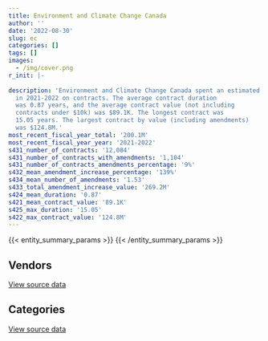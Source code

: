 ```yaml
---
title: Environment and Climate Change Canada
author: ''
date: '2022-08-30'
slug: ec
categories: []
tags: []
images:
  - /img/cover.png
r_init: |-
  
description: 'Environment and Climate Change Canada spent an estimated $200.1M
  in 2021-2022 on contracts. The average contract duration
  was 0.87 years, and the average contract value (not including
  contracts under $10k) was $89.1K. The longest contract was
  15.05 years. The largest contract by value (including amendments)
  was $124.8M.'
most_recent_fiscal_year_total: '200.1M'
most_recent_fiscal_year_year: '2021-2022'
s431_number_of_contracts: '12,084'
s431_number_of_contracts_with_amendments: '1,104'
s431_number_of_contracts_amendments_percentage: '9%'
s432_mean_amendment_increase_percentage: '139%'
s434_mean_number_of_amendments: '1.53'
s433_total_amendment_increase_value: '269.2M'
s424_mean_duration: '0.87'
s421_mean_contract_value: '89.1K'
s425_max_duration: '15.05'
s422_max_contract_value: '124.8M'
---
```


<script src="/rmarkdown-libs/htmlwidgets/htmlwidgets.js"></script>
<link href="/rmarkdown-libs/datatables-css/datatables-crosstalk.css" rel="stylesheet" />
<script src="/rmarkdown-libs/datatables-binding/datatables.js"></script>
<script src="/rmarkdown-libs/jquery/jquery-3.6.0.min.js"></script>
<link href="/rmarkdown-libs/dt-core-bootstrap/css/dataTables.bootstrap.min.css" rel="stylesheet" />
<link href="/rmarkdown-libs/dt-core-bootstrap/css/dataTables.bootstrap.extra.css" rel="stylesheet" />
<script src="/rmarkdown-libs/dt-core-bootstrap/js/jquery.dataTables.min.js"></script>
<script src="/rmarkdown-libs/dt-core-bootstrap/js/dataTables.bootstrap.min.js"></script>
<link href="/rmarkdown-libs/crosstalk/css/crosstalk.min.css" rel="stylesheet" />
<script src="/rmarkdown-libs/crosstalk/js/crosstalk.min.js"></script>
<script src="/rmarkdown-libs/htmlwidgets/htmlwidgets.js"></script>
<link href="/rmarkdown-libs/datatables-css/datatables-crosstalk.css" rel="stylesheet" />
<script src="/rmarkdown-libs/datatables-binding/datatables.js"></script>
<script src="/rmarkdown-libs/jquery/jquery-3.6.0.min.js"></script>
<link href="/rmarkdown-libs/dt-core-bootstrap/css/dataTables.bootstrap.min.css" rel="stylesheet" />
<link href="/rmarkdown-libs/dt-core-bootstrap/css/dataTables.bootstrap.extra.css" rel="stylesheet" />
<script src="/rmarkdown-libs/dt-core-bootstrap/js/jquery.dataTables.min.js"></script>
<script src="/rmarkdown-libs/dt-core-bootstrap/js/dataTables.bootstrap.min.js"></script>
<link href="/rmarkdown-libs/crosstalk/css/crosstalk.min.css" rel="stylesheet" />
<script src="/rmarkdown-libs/crosstalk/js/crosstalk.min.js"></script>

{{< entity_summary_params >}}
{{< /entity_summary_params >}}

## Vendors

<div id="htmlwidget-1" style="width:100%;height:auto;" class="datatables html-widget"></div>
<script type="application/json" data-for="htmlwidget-1">{"x":{"style":"bootstrap","filter":"none","vertical":false,"data":[["<a href=\"/vendors/1320376_ontario/\">1320376 ONTARIO<\/a>","<a href=\"/vendors/ab_sciex/\">AB SCIEX<\/a>","<a href=\"/vendors/acart_communications/\">ACART COMMUNICATIONS<\/a>","<a href=\"/vendors/acklands_grainger/\">ACKLANDS GRAINGER<\/a>","<a href=\"/vendors/adapt_pharma_canada/\">ADAPT PHARMA CANADA<\/a>","<a href=\"/vendors/adga_group/\">ADGA GROUP<\/a>","<a href=\"/vendors/advanced_business_interiors/\">ADVANCED BUSINESS INTERIORS<\/a>","<a href=\"/vendors/advanced_chippewa_technologies/\">ADVANCED CHIPPEWA TECHNOLOGIES<\/a>","<a href=\"/vendors/aecom/\">AECOM<\/a>","<a href=\"/vendors/aeropro/\">AEROPRO<\/a>","<a href=\"/vendors/agilent/\">AGILENT<\/a>","<a href=\"/vendors/ainsworth/\">AINSWORTH<\/a>","<a href=\"/vendors/air_liquide_canada/\">AIR LIQUIDE CANADA<\/a>","<a href=\"/vendors/air_tindi/\">AIR TINDI<\/a>","<a href=\"/vendors/alliance_engineering_construction/\">ALLIANCE ENGINEERING CONSTRUCTION<\/a>","<a href=\"/vendors/alpine_helicopters/\">ALPINE HELICOPTERS<\/a>","<a href=\"/vendors/als_canada/\">ALS CANADA<\/a>","<a href=\"/vendors/altis_human_resources/\">ALTIS HUMAN RESOURCES<\/a>","<a href=\"/vendors/ameresco_canada/\">AMERESCO CANADA<\/a>","<a href=\"/vendors/anchor_qea/\">ANCHOR QEA<\/a>","<a href=\"/vendors/aon_reed_stenhouse/\">AON REED STENHOUSE<\/a>","<a href=\"/vendors/arcadis_canada/\">ARCADIS CANADA<\/a>","<a href=\"/vendors/artemp_personnel_services/\">ARTEMP PERSONNEL SERVICES<\/a>","<a href=\"/vendors/associated_engineering/\">ASSOCIATED ENGINEERING<\/a>","<a href=\"/vendors/atco/\">ATCO<\/a>","<a href=\"/vendors/atlantic_business_interiors/\">ATLANTIC BUSINESS INTERIORS<\/a>","<a href=\"/vendors/ats_services/\">ATS SERVICES<\/a>","<a href=\"/vendors/avi_spl_canada/\">AVI SPL CANADA<\/a>","<a href=\"/vendors/avjet_holding/\">AVJET HOLDING<\/a>","<a href=\"/vendors/axys_technologies/\">AXYS TECHNOLOGIES<\/a>","<a href=\"/vendors/bdo_canada/\">BDO CANADA<\/a>","<a href=\"/vendors/beckman_coulter_canada/\">BECKMAN COULTER CANADA<\/a>","<a href=\"/vendors/bell_canada/\">BELL CANADA<\/a>","<a href=\"/vendors/black_mcdonald/\">BLACK MCDONALD<\/a>","<a href=\"/vendors/bombardier/\">BOMBARDIER<\/a>","<a href=\"/vendors/bouthillette_parizeau/\">BOUTHILLETTE PARIZEAU<\/a>","<a href=\"/vendors/brandt_tractor/\">BRANDT TRACTOR<\/a>","<a href=\"/vendors/bruker/\">BRUKER<\/a>","<a href=\"/vendors/bureau_veritas/\">BUREAU VERITAS<\/a>","<a href=\"/vendors/c_core/\">C CORE<\/a>","<a href=\"/vendors/cache_computer_consulting/\">CACHE COMPUTER CONSULTING<\/a>","<a href=\"/vendors/calian/\">CALIAN<\/a>","<a href=\"/vendors/campbell_scientific_canada/\">CAMPBELL SCIENTIFIC CANADA<\/a>","<a href=\"/vendors/canada_post/\">CANADA POST<\/a>","<a href=\"/vendors/canadian_corps_of_commissionaires/\">CANADIAN CORPS OF COMMISSIONAIRES<\/a>","<a href=\"/vendors/canadian_helicopters/\">CANADIAN HELICOPTERS<\/a>","<a href=\"/vendors/canadian_north/\">CANADIAN NORTH<\/a>","<a href=\"/vendors/canadian_standards_association/\">CANADIAN STANDARDS ASSOCIATION<\/a>","<a href=\"/vendors/canon/\">CANON<\/a>","<a href=\"/vendors/cansel_survey_equipment/\">CANSEL SURVEY EQUIPMENT<\/a>","<a href=\"/vendors/carleton_university/\">CARLETON UNIVERSITY<\/a>","<a href=\"/vendors/carmichael_engineering/\">CARMICHAEL ENGINEERING<\/a>","<a href=\"/vendors/cbci_telecom/\">CBCI TELECOM<\/a>","<a href=\"/vendors/cbcl/\">CBCL<\/a>","<a href=\"/vendors/cdw_canada/\">CDW CANADA<\/a>","<a href=\"/vendors/ch2m_hill_canada/\">CH2M HILL CANADA<\/a>","<a href=\"/vendors/charron_human_resources/\">CHARRON HUMAN RESOURCES<\/a>","<a href=\"/vendors/chubb_edwards/\">CHUBB EDWARDS<\/a>","<a href=\"/vendors/cima/\">CIMA<\/a>","<a href=\"/vendors/cision_canada/\">CISION CANADA<\/a>","<a href=\"/vendors/cistel_technology/\">CISTEL TECHNOLOGY<\/a>","<a href=\"/vendors/coco_paving/\">COCO PAVING<\/a>","<a href=\"/vendors/commpower/\">COMMPOWER<\/a>","<a href=\"/vendors/compagnie_amplexor_canada/\">COMPAGNIE AMPLEXOR CANADA<\/a>","<a href=\"/vendors/compucom_canada/\">COMPUCOM CANADA<\/a>","<a href=\"/vendors/compugen/\">COMPUGEN<\/a>","<a href=\"/vendors/concept_controls/\">CONCEPT CONTROLS<\/a>","<a href=\"/vendors/contract_community/\">CONTRACT COMMUNITY<\/a>","<a href=\"/vendors/convergint_technologies/\">CONVERGINT TECHNOLOGIES<\/a>","<a href=\"/vendors/coradix_technology_consulting/\">CORADIX TECHNOLOGY CONSULTING<\/a>","<a href=\"/vendors/cossette_communications/\">COSSETTE COMMUNICATIONS<\/a>","<a href=\"/vendors/cpcs_transcom/\">CPCS TRANSCOM<\/a>","<a href=\"/vendors/csdc_systems/\">CSDC SYSTEMS<\/a>","<a href=\"/vendors/cummins_canada/\">CUMMINS CANADA<\/a>","<a href=\"/vendors/d_doyle_installations/\">D DOYLE INSTALLATIONS<\/a>","<a href=\"/vendors/dalhousie_university/\">DALHOUSIE UNIVERSITY<\/a>","<a href=\"/vendors/dasco_equipment/\">DASCO EQUIPMENT<\/a>","<a href=\"/vendors/data_communications_management/\">DATA COMMUNICATIONS MANAGEMENT<\/a>","<a href=\"/vendors/dbc_marine_safety_systems/\">DBC MARINE SAFETY SYSTEMS<\/a>","<a href=\"/vendors/decisive_group/\">DECISIVE GROUP<\/a>","<a href=\"/vendors/dell_computer/\">DELL COMPUTER<\/a>","<a href=\"/vendors/deloitte_and_touche/\">DELOITTE AND TOUCHE<\/a>","<a href=\"/vendors/dillon_consulting/\">DILLON CONSULTING<\/a>","<a href=\"/vendors/donna_cona/\">DONNA CONA<\/a>","<a href=\"/vendors/dynabook_canada/\">DYNABOOK CANADA<\/a>","<a href=\"/vendors/dynamic_personnel_consultants/\">DYNAMIC PERSONNEL CONSULTANTS<\/a>","<a href=\"/vendors/ebsco_canada/\">EBSCO CANADA<\/a>","<a href=\"/vendors/ecole_de_langues_abce/\">ECOLE DE LANGUES ABCE<\/a>","<a href=\"/vendors/ecole_de_langues_la_cite/\">ECOLE DE LANGUES LA CITE<\/a>","<a href=\"/vendors/ekos_research_associates/\">EKOS RESEARCH ASSOCIATES<\/a>","<a href=\"/vendors/elsevier/\">ELSEVIER<\/a>","<a href=\"/vendors/emergent_biosolutions/\">EMERGENT BIOSOLUTIONS<\/a>","<a href=\"/vendors/englobe/\">ENGLOBE<\/a>","<a href=\"/vendors/environics_research_group/\">ENVIRONICS RESEARCH GROUP<\/a>","<a href=\"/vendors/ernst_young/\">ERNST YOUNG<\/a>","<a href=\"/vendors/esri/\">ESRI<\/a>","<a href=\"/vendors/excel_human_resources/\">EXCEL HUMAN RESOURCES<\/a>","<a href=\"/vendors/exp_services/\">EXP SERVICES<\/a>","<a href=\"/vendors/facca/\">FACCA<\/a>","<a href=\"/vendors/factiva/\">FACTIVA<\/a>","<a href=\"/vendors/fast_forward_french/\">FAST FORWARD FRENCH<\/a>","<a href=\"/vendors/fast_track_staffing/\">FAST TRACK STAFFING<\/a>","<a href=\"/vendors/fca_canada/\">FCA CANADA<\/a>","<a href=\"/vendors/federal_express_canada/\">FEDERAL EXPRESS CANADA<\/a>","<a href=\"/vendors/felix_technology/\">FELIX TECHNOLOGY<\/a>","<a href=\"/vendors/fia_group/\">FIA GROUP<\/a>","<a href=\"/vendors/flight_fuels/\">FLIGHT FUELS<\/a>","<a href=\"/vendors/flynn_canada/\">FLYNN CANADA<\/a>","<a href=\"/vendors/fmc_professionals/\">FMC PROFESSIONALS<\/a>","<a href=\"/vendors/ford_motor_company/\">FORD MOTOR COMPANY<\/a>","<a href=\"/vendors/francis_canada_truck_centre/\">FRANCIS CANADA TRUCK CENTRE<\/a>","<a href=\"/vendors/gartner/\">GARTNER<\/a>","<a href=\"/vendors/gateway_mechanical_services/\">GATEWAY MECHANICAL SERVICES<\/a>","<a href=\"/vendors/gc_strategies/\">GC STRATEGIES<\/a>","<a href=\"/vendors/general_dynamics/\">GENERAL DYNAMICS<\/a>","<a href=\"/vendors/general_motors/\">GENERAL MOTORS<\/a>","<a href=\"/vendors/genome_quebec/\">GENOME QUEBEC<\/a>","<a href=\"/vendors/getinge_canada/\">GETINGE CANADA<\/a>","<a href=\"/vendors/gfl_environmental/\">GFL ENVIRONMENTAL<\/a>","<a href=\"/vendors/ghd/\">GHD<\/a>","<a href=\"/vendors/gilmore_reproductions/\">GILMORE REPRODUCTIONS<\/a>","<a href=\"/vendors/global_knowledge/\">GLOBAL KNOWLEDGE<\/a>","<a href=\"/vendors/global_total_office/\">GLOBAL TOTAL OFFICE<\/a>","<a href=\"/vendors/global_upholstery/\">GLOBAL UPHOLSTERY<\/a>","<a href=\"/vendors/golder_associates/\">GOLDER ASSOCIATES<\/a>","<a href=\"/vendors/goss_gilroy/\">GOSS GILROY<\/a>","<a href=\"/vendors/graw_radiosondes/\">GRAW RADIOSONDES<\/a>","<a href=\"/vendors/graybridge_international_consulting/\">GRAYBRIDGE INTERNATIONAL CONSULTING<\/a>","<a href=\"/vendors/great_slave_helicopters/\">GREAT SLAVE HELICOPTERS<\/a>","<a href=\"/vendors/harnois_energies/\">HARNOIS ENERGIES<\/a>","<a href=\"/vendors/hatch/\">HATCH<\/a>","<a href=\"/vendors/hemmera_envirochem/\">HEMMERA ENVIROCHEM<\/a>","<a href=\"/vendors/hercules_slr/\">HERCULES SLR<\/a>","<a href=\"/vendors/holland_college/\">HOLLAND COLLEGE<\/a>","<a href=\"/vendors/honeywell/\">HONEYWELL<\/a>","<a href=\"/vendors/hoskin_scientific/\">HOSKIN SCIENTIFIC<\/a>","<a href=\"/vendors/houle_electric/\">HOULE ELECTRIC<\/a>","<a href=\"/vendors/hypertec/\">HYPERTEC<\/a>","<a href=\"/vendors/i4c_information_technology/\">I4C INFORMATION TECHNOLOGY<\/a>","<a href=\"/vendors/ibiska_telecom/\">IBISKA TELECOM<\/a>","<a href=\"/vendors/iceberg_networks/\">ICEBERG NETWORKS<\/a>","<a href=\"/vendors/ihs_global/\">IHS GLOBAL<\/a>","<a href=\"/vendors/illumina_canada/\">ILLUMINA CANADA<\/a>","<a href=\"/vendors/info_tech_research_group/\">INFO TECH RESEARCH GROUP<\/a>","<a href=\"/vendors/integra_networks/\">INTEGRA NETWORKS<\/a>","<a href=\"/vendors/intergraph_canada/\">INTERGRAPH CANADA<\/a>","<a href=\"/vendors/iron_mountain/\">IRON MOUNTAIN<\/a>","<a href=\"/vendors/it_net_consultants/\">IT NET CONSULTANTS<\/a>","<a href=\"/vendors/itex/\">ITEX<\/a>","<a href=\"/vendors/j_l_richards_associates/\">J L RICHARDS ASSOCIATES<\/a>","<a href=\"/vendors/john_wiley_sons/\">JOHN WILEY SONS<\/a>","<a href=\"/vendors/joseph_elie/\">JOSEPH ELIE<\/a>","<a href=\"/vendors/kenn_borek_air/\">KENN BOREK AIR<\/a>","<a href=\"/vendors/keystone_environmental/\">KEYSTONE ENVIRONMENTAL<\/a>","<a href=\"/vendors/keystone_supplies_international/\">KEYSTONE SUPPLIES INTERNATIONAL<\/a>","<a href=\"/vendors/konica_minolta_business_solutions/\">KONICA MINOLTA BUSINESS SOLUTIONS<\/a>","<a href=\"/vendors/kontzamanis_graumann_smith/\">KONTZAMANIS GRAUMANN SMITH<\/a>","<a href=\"/vendors/kubota_canada/\">KUBOTA CANADA<\/a>","<a href=\"/vendors/kwc_architects/\">KWC ARCHITECTS<\/a>","<a href=\"/vendors/kyndryl_canada/\">KYNDRYL CANADA<\/a>","<a href=\"/vendors/l3harris/\">L3HARRIS<\/a>","<a href=\"/vendors/language_research_development_group/\">LANGUAGE RESEARCH DEVELOPMENT GROUP<\/a>","<a href=\"/vendors/lansdowne_technologies/\">LANSDOWNE TECHNOLOGIES<\/a>","<a href=\"/vendors/laurentian_technologies/\">LAURENTIAN TECHNOLOGIES<\/a>","<a href=\"/vendors/leonardo/\">LEONARDO<\/a>","<a href=\"/vendors/les_entreprises_p_e_c/\">LES ENTREPRISES P E C<\/a>","<a href=\"/vendors/levitt_safety/\">LEVITT SAFETY<\/a>","<a href=\"/vendors/lexisnexis_canada/\">LEXISNEXIS CANADA<\/a>","<a href=\"/vendors/liebherr_canada/\">LIEBHERR CANADA<\/a>","<a href=\"/vendors/life_technologies/\">LIFE TECHNOLOGIES<\/a>","<a href=\"/vendors/like_10/\">LIKE 10<\/a>","<a href=\"/vendors/lionbridge/\">LIONBRIDGE<\/a>","<a href=\"/vendors/lloyd_libke_law_enforcement_sales/\">LLOYD LIBKE LAW ENFORCEMENT SALES<\/a>","<a href=\"/vendors/logistik_unicorp/\">LOGISTIK UNICORP<\/a>","<a href=\"/vendors/lowe_martin_company/\">LOWE MARTIN COMPANY<\/a>","<a href=\"/vendors/lumina_it/\">LUMINA IT<\/a>","<a href=\"/vendors/luxton_construction/\">LUXTON CONSTRUCTION<\/a>","<a href=\"/vendors/m_d_charlton/\">M D CHARLTON<\/a>","<a href=\"/vendors/macdonald_dettwiler_and_associates/\">MACDONALD DETTWILER AND ASSOCIATES<\/a>","<a href=\"/vendors/manitoba_hydro/\">MANITOBA HYDRO<\/a>","<a href=\"/vendors/maplesoft_consulting/\">MAPLESOFT CONSULTING<\/a>","<a href=\"/vendors/maritime_fence/\">MARITIME FENCE<\/a>","<a href=\"/vendors/maxsys_staffing_and_consulting/\">MAXSYS STAFFING AND CONSULTING<\/a>","<a href=\"/vendors/mccolman_sons_demolition/\">MCCOLMAN SONS DEMOLITION<\/a>","<a href=\"/vendors/mcelhanney_associates/\">MCELHANNEY ASSOCIATES<\/a>","<a href=\"/vendors/mdos_consulting/\">MDOS CONSULTING<\/a>","<a href=\"/vendors/media_q/\">MEDIA Q<\/a>","<a href=\"/vendors/mercury_marine/\">MERCURY MARINE<\/a>","<a href=\"/vendors/messa_computing/\">MESSA COMPUTING<\/a>","<a href=\"/vendors/metocean_telematics/\">METOCEAN TELEMATICS<\/a>","<a href=\"/vendors/mgis/\">MGIS<\/a>","<a href=\"/vendors/michael_wager_consulting/\">MICHAEL WAGER CONSULTING<\/a>","<a href=\"/vendors/microsoft_canada/\">MICROSOFT CANADA<\/a>","<a href=\"/vendors/mid_canada_mod_center/\">MID CANADA MOD CENTER<\/a>","<a href=\"/vendors/millbrook_tactical/\">MILLBROOK TACTICAL<\/a>","<a href=\"/vendors/mindwire_systems/\">MINDWIRE SYSTEMS<\/a>","<a href=\"/vendors/mishkumi_technologies/\">MISHKUMI TECHNOLOGIES<\/a>","<a href=\"/vendors/mitsubishi_motor_sales/\">MITSUBISHI MOTOR SALES<\/a>","<a href=\"/vendors/mnp/\">MNP<\/a>","<a href=\"/vendors/mobile_resource_group/\">MOBILE RESOURCE GROUP<\/a>","<a href=\"/vendors/moerae_solutions/\">MOERAE SOLUTIONS<\/a>","<a href=\"/vendors/morrison_hershfield/\">MORRISON HERSHFIELD<\/a>","<a href=\"/vendors/motorola_solutions_canada/\">MOTOROLA SOLUTIONS CANADA<\/a>","<a href=\"/vendors/mustang_helicopters/\">MUSTANG HELICOPTERS<\/a>","<a href=\"/vendors/nadine_international/\">NADINE INTERNATIONAL<\/a>","<a href=\"/vendors/nations_translation_group/\">NATIONS TRANSLATION GROUP<\/a>","<a href=\"/vendors/nav_canada/\">NAV CANADA<\/a>","<a href=\"/vendors/nimble_information_strategies/\">NIMBLE INFORMATION STRATEGIES<\/a>","<a href=\"/vendors/nisha_techonologies/\">NISHA TECHONOLOGIES<\/a>","<a href=\"/vendors/northern_micro/\">NORTHERN MICRO<\/a>","<a href=\"/vendors/nova_networks/\">NOVA NETWORKS<\/a>","<a href=\"/vendors/nua_office/\">NUA OFFICE<\/a>","<a href=\"/vendors/ogilvy_montreal/\">OGILVY MONTREAL<\/a>","<a href=\"/vendors/onx_enterprise_solutions/\">ONX ENTERPRISE SOLUTIONS<\/a>","<a href=\"/vendors/oproma/\">OPROMA<\/a>","<a href=\"/vendors/oracle_canada/\">ORACLE CANADA<\/a>","<a href=\"/vendors/orangutech/\">ORANGUTECH<\/a>","<a href=\"/vendors/oxford_economics_usa/\">OXFORD ECONOMICS USA<\/a>","<a href=\"/vendors/pacwill_environmental/\">PACWILL ENVIRONMENTAL<\/a>","<a href=\"/vendors/paladin_group/\">PALADIN GROUP<\/a>","<a href=\"/vendors/parsons_canada/\">PARSONS CANADA<\/a>","<a href=\"/vendors/pepco/\">PEPCO<\/a>","<a href=\"/vendors/phaselock_systems_international/\">PHASELOCK SYSTEMS INTERNATIONAL<\/a>","<a href=\"/vendors/pitney_bowes/\">PITNEY BOWES<\/a>","<a href=\"/vendors/pleiad_canada/\">PLEIAD CANADA<\/a>","<a href=\"/vendors/polaris_industries/\">POLARIS INDUSTRIES<\/a>","<a href=\"/vendors/port_of_spain_holdings/\">PORT OF SPAIN HOLDINGS<\/a>","<a href=\"/vendors/portage_personnel/\">PORTAGE PERSONNEL<\/a>","<a href=\"/vendors/pra/\">PRA<\/a>","<a href=\"/vendors/pricewaterhouse_coopers/\">PRICEWATERHOUSE COOPERS<\/a>","<a href=\"/vendors/printers_plus/\">PRINTERS PLUS<\/a>","<a href=\"/vendors/procom_consultants/\">PROCOM CONSULTANTS<\/a>","<a href=\"/vendors/prologic_systems/\">PROLOGIC SYSTEMS<\/a>","<a href=\"/vendors/proquest/\">PROQUEST<\/a>","<a href=\"/vendors/prosci_canada/\">PROSCI CANADA<\/a>","<a href=\"/vendors/protak_consulting_group/\">PROTAK CONSULTING GROUP<\/a>","<a href=\"/vendors/purespirit_solutions/\">PURESPIRIT SOLUTIONS<\/a>","<a href=\"/vendors/qiagen/\">QIAGEN<\/a>","<a href=\"/vendors/qmr/\">QMR<\/a>","<a href=\"/vendors/quantum_management_services/\">QUANTUM MANAGEMENT SERVICES<\/a>","<a href=\"/vendors/queen_s_university/\">QUEEN S UNIVERSITY<\/a>","<a href=\"/vendors/quinan_construction/\">QUINAN CONSTRUCTION<\/a>","<a href=\"/vendors/quintet_consulting/\">QUINTET CONSULTING<\/a>","<a href=\"/vendors/r_r_international_translation/\">R R INTERNATIONAL TRANSLATION<\/a>","<a href=\"/vendors/r2i/\">R2I<\/a>","<a href=\"/vendors/rampart_international/\">RAMPART INTERNATIONAL<\/a>","<a href=\"/vendors/randstad/\">RANDSTAD<\/a>","<a href=\"/vendors/raymond_chabot_grant_thornton/\">RAYMOND CHABOT GRANT THORNTON<\/a>","<a href=\"/vendors/raytheon/\">RAYTHEON<\/a>","<a href=\"/vendors/republic_architecture/\">REPUBLIC ARCHITECTURE<\/a>","<a href=\"/vendors/rhea/\">RHEA<\/a>","<a href=\"/vendors/ricoh/\">RICOH<\/a>","<a href=\"/vendors/riggs_engineering/\">RIGGS ENGINEERING<\/a>","<a href=\"/vendors/risk_sciences_international/\">RISK SCIENCES INTERNATIONAL<\/a>","<a href=\"/vendors/rohde_schwarz_canada/\">ROHDE SCHWARZ CANADA<\/a>","<a href=\"/vendors/rondar/\">RONDAR<\/a>","<a href=\"/vendors/samson_associes/\">SAMSON ASSOCIES<\/a>","<a href=\"/vendors/sas_institute/\">SAS INSTITUTE<\/a>","<a href=\"/vendors/scalar_decisions/\">SCALAR DECISIONS<\/a>","<a href=\"/vendors/selex/\">SELEX<\/a>","<a href=\"/vendors/sgs_axys_analytical_services/\">SGS AXYS ANALYTICAL SERVICES<\/a>","<a href=\"/vendors/sharp_electronics/\">SHARP ELECTRONICS<\/a>","<a href=\"/vendors/shi_canada/\">SHI CANADA<\/a>","<a href=\"/vendors/si_systems/\">SI SYSTEMS<\/a>","<a href=\"/vendors/sierra_systems_group/\">SIERRA SYSTEMS GROUP<\/a>","<a href=\"/vendors/simex_defence/\">SIMEX DEFENCE<\/a>","<a href=\"/vendors/skillsoft_canada/\">SKILLSOFT CANADA<\/a>","<a href=\"/vendors/slr_consulting_canada/\">SLR CONSULTING CANADA<\/a>","<a href=\"/vendors/snc_lavalin/\">SNC LAVALIN<\/a>","<a href=\"/vendors/softchoice/\">SOFTCHOICE<\/a>","<a href=\"/vendors/softsim_technologies/\">SOFTSIM TECHNOLOGIES<\/a>","<a href=\"/vendors/solotech/\">SOLOTECH<\/a>","<a href=\"/vendors/stantec/\">STANTEC<\/a>","<a href=\"/vendors/steris_canada/\">STERIS CANADA<\/a>","<a href=\"/vendors/stratos/\">STRATOS<\/a>","<a href=\"/vendors/subaru_canada/\">SUBARU CANADA<\/a>","<a href=\"/vendors/summit_canada_distributors/\">SUMMIT CANADA DISTRIBUTORS<\/a>","<a href=\"/vendors/suncor_energy/\">SUNCOR ENERGY<\/a>","<a href=\"/vendors/supremex/\">SUPREMEX<\/a>","<a href=\"/vendors/sutherland_excavating/\">SUTHERLAND EXCAVATING<\/a>","<a href=\"/vendors/systematix_solutions/\">SYSTEMATIX SOLUTIONS<\/a>","<a href=\"/vendors/systemscope/\">SYSTEMSCOPE<\/a>","<a href=\"/vendors/tag_hr/\">TAG HR<\/a>","<a href=\"/vendors/taligent_consulting/\">TALIGENT CONSULTING<\/a>","<a href=\"/vendors/teknion/\">TEKNION<\/a>","<a href=\"/vendors/teksystems_canada/\">TEKSYSTEMS CANADA<\/a>","<a href=\"/vendors/telecom_computer_services/\">TELECOM COMPUTER SERVICES<\/a>","<a href=\"/vendors/tenaquip/\">TENAQUIP<\/a>","<a href=\"/vendors/teramach_technologies/\">TERAMACH TECHNOLOGIES<\/a>","<a href=\"/vendors/tetra_tech/\">TETRA TECH<\/a>","<a href=\"/vendors/the_aim_group/\">THE AIM GROUP<\/a>","<a href=\"/vendors/the_halifax_group/\">THE HALIFAX GROUP<\/a>","<a href=\"/vendors/the_mathworks/\">THE MATHWORKS<\/a>","<a href=\"/vendors/the_right_door_consulting/\">THE RIGHT DOOR CONSULTING<\/a>","<a href=\"/vendors/the_vcan_group/\">THE VCAN GROUP<\/a>","<a href=\"/vendors/thermo_fisher_scientific/\">THERMO FISHER SCIENTIFIC<\/a>","<a href=\"/vendors/thomas_schmidt/\">THOMAS SCHMIDT<\/a>","<a href=\"/vendors/thyssenkrupp_elevator/\">THYSSENKRUPP ELEVATOR<\/a>","<a href=\"/vendors/tiree/\">TIREE<\/a>","<a href=\"/vendors/titan_boats/\">TITAN BOATS<\/a>","<a href=\"/vendors/toromont/\">TOROMONT<\/a>","<a href=\"/vendors/totem_offisource/\">TOTEM OFFISOURCE<\/a>","<a href=\"/vendors/toure_cleaning_services/\">TOURE CLEANING SERVICES<\/a>","<a href=\"/vendors/toyota/\">TOYOTA<\/a>","<a href=\"/vendors/transwest_air/\">TRANSWEST AIR<\/a>","<a href=\"/vendors/trm_technologies/\">TRM TECHNOLOGIES<\/a>","<a href=\"/vendors/tundra_technical_solutions/\">TUNDRA TECHNICAL SOLUTIONS<\/a>","<a href=\"/vendors/turtle_island_staffing/\">TURTLE ISLAND STAFFING<\/a>","<a href=\"/vendors/tyco_integrated_fire_security/\">TYCO INTEGRATED FIRE SECURITY<\/a>","<a href=\"/vendors/united_rentals_of_canada/\">UNITED RENTALS OF CANADA<\/a>","<a href=\"/vendors/universal_helicopters/\">UNIVERSAL HELICOPTERS<\/a>","<a href=\"/vendors/universite_laval/\">UNIVERSITE LAVAL<\/a>","<a href=\"/vendors/university_of_alberta/\">UNIVERSITY OF ALBERTA<\/a>","<a href=\"/vendors/university_of_british_columbia/\">UNIVERSITY OF BRITISH COLUMBIA<\/a>","<a href=\"/vendors/university_of_calgary/\">UNIVERSITY OF CALGARY<\/a>","<a href=\"/vendors/university_of_guelph/\">UNIVERSITY OF GUELPH<\/a>","<a href=\"/vendors/university_of_new_brunswick/\">UNIVERSITY OF NEW BRUNSWICK<\/a>","<a href=\"/vendors/university_of_ottawa/\">UNIVERSITY OF OTTAWA<\/a>","<a href=\"/vendors/university_of_regina/\">UNIVERSITY OF REGINA<\/a>","<a href=\"/vendors/university_of_saskatchewan/\">UNIVERSITY OF SASKATCHEWAN<\/a>","<a href=\"/vendors/university_of_toronto/\">UNIVERSITY OF TORONTO<\/a>","<a href=\"/vendors/university_of_waterloo/\">UNIVERSITY OF WATERLOO<\/a>","<a href=\"/vendors/university_of_western_ontario/\">UNIVERSITY OF WESTERN ONTARIO<\/a>","<a href=\"/vendors/vaisala_canada/\">VAISALA CANADA<\/a>","<a href=\"/vendors/veritaaq_technology_house/\">VERITAAQ TECHNOLOGY HOUSE<\/a>","<a href=\"/vendors/vwr_international/\">VWR INTERNATIONAL<\/a>","<a href=\"/vendors/waste_management_of_canada/\">WASTE MANAGEMENT OF CANADA<\/a>","<a href=\"/vendors/waters/\">WATERS<\/a>","<a href=\"/vendors/wesco_distribution_canada/\">WESCO DISTRIBUTION CANADA<\/a>","<a href=\"/vendors/westower_communications/\">WESTOWER COMMUNICATIONS<\/a>","<a href=\"/vendors/wilco_contractors_southwest/\">WILCO CONTRACTORS SOUTHWEST<\/a>","<a href=\"/vendors/wolters_kluwer/\">WOLTERS KLUWER<\/a>","<a href=\"/vendors/workdynamics_technologies/\">WORKDYNAMICS TECHNOLOGIES<\/a>","<a href=\"/vendors/wsp/\">WSP<\/a>","<a href=\"/vendors/xerox/\">XEROX<\/a>","<a href=\"/vendors/yamaha_motors_canada/\">YAMAHA MOTORS CANADA<\/a>","<a href=\"/vendors/zodiac_hurricane_technologies/\">ZODIAC HURRICANE TECHNOLOGIES<\/a>"],[24916.5,126962.18,218516.64,36046.88,15866.55,82070.74,null,583417.03,945015.59,null,1068218.64,19179.45,131088.78,644363.42,null,3802.57,132352.97,9669.47,null,null,23014.05,8996,79750.43,null,932612.37,null,2003045.74,65359.25,null,747730.12,306500.55,89830.66,295234.78,1194337.27,24732.98,19576.18,null,115139.85,56926.05,12947.97,null,24928.21,1051698.32,205061.04,532460.1,393145.69,24395.5,null,1013525.66,47464.59,70250.07,null,111996.22,44690.78,2381598.38,null,null,51793.35,15941.08,15755.24,37786.63,21809,980779.78,null,14700.1,null,null,18873.15,null,null,1386585.59,null,15109.43,386224.97,64623.5,null,144423.72,10449.08,null,null,15029.53,684731.29,null,null,null,449549.58,45128.07,33242.95,114966.69,null,323817.65,null,null,44120.83,null,849153.27,2040063.21,39971.06,null,null,48545.83,207736.06,39819.33,null,284414.13,535224.37,64619.94,null,null,null,120969.55,386398.71,5245.21,61511.63,null,null,11486,11721.79,23504,null,null,45702.85,null,33479.48,157774.63,null,2423822.3,42203.03,14855.4,20160,86231.25,null,11100.69,null,270467.55,1287067.93,null,248720.66,231413.07,null,null,149290.73,27769.77,61224.19,266643.91,55128.85,117716.86,90068.56,23521.35,null,null,19983.75,12913.26,24496.5,171795.98,45597.7,null,null,72225.48,null,153443.98,188229.03,null,null,18470677.4,null,null,null,5535.87,23359.91,null,218313.16,22218.64,114309.29,null,206972.5,null,null,8064,null,589814.06,null,37524.41,null,34674.15,242731.57,54959.08,29693.3,null,278032.28,null,null,506414.67,null,null,189413.11,53394.08,null,null,273921.46,1482351.73,44040.99,11144.34,857.19,null,null,null,78951.26,517044.31,205462.76,73616.7,65875.88,null,null,97098.95,null,2787.22,903168.15,1399931.17,93345.66,null,null,null,3770.54,null,12235.15,null,111785.04,57527.6,25000,49435.96,null,1470.19,10110.38,null,null,null,12625.92,124281.57,null,42831.12,null,null,null,null,115828.48,37479.16,141721.06,52500,52453.26,null,78925.59,137361.68,218264.88,null,587869.27,105546.36,86225.61,null,12270432.18,864076.73,5979.1,24998.32,74434.82,11228.53,36555.5,48046.33,null,392711.09,48065.45,50550.66,null,82521.61,23961.76,76744,30151.85,24097.25,null,16273.08,null,1192458.75,84457.91,959357.86,236078.88,93759.41,837682.87,33773.05,null,357682.06,null,null,302542.35,50025.97,null,14486.85,843943,23569.88,28113.23,88341.43,null,277771.86,73606.59,311539.19,123483.41,null,428756.13,110625.79,130548.24,null,null,null,79541.61,171815.03,20000,24900.03,105837.89,28085.3,166970.84,43743.75,59727.08,120117.78,97722.86,63466.5,993908.28,33309.89,93750.57,29927.53,921472.59,21470,133217.96,null,440.52,14405.93,107853.89,129988.91,null,null],[14096.75,556500.48,101454.16,23401.95,null,83231.65,104506.28,27885.49,35190,174509.08,2534386.53,23946.32,314562.95,792245.29,null,22447.43,276032.5,85581.91,15262.91,39249.88,30820.55,null,null,160039.08,936077.69,68984.47,1830201.44,11330.08,null,1486179.69,491197.69,null,296043.64,34445.17,null,31583.82,null,34557.78,16051.65,14110.72,null,24285.92,815869.82,279287.89,4048812.75,1428922.27,null,null,949436.13,41926.73,48839.76,1761.51,null,17240.51,142791.25,16400.6,90487.5,12075,22515.15,118575.97,131713.38,null,1063678.46,null,null,null,14030.76,11635.36,null,15146.47,1331883.22,28718.46,28109.9,389276.01,64800.55,24261.1,347295.68,null,null,null,11178.11,202203.02,102881.63,null,null,12592.5,145791.97,34733.17,277370.07,36740.61,463904.12,null,null,26124.17,null,1524910.42,2470877.8,null,160460,null,10746.67,118558.53,79807.83,null,240835.77,59652.38,17465.18,null,25150.78,1126308.79,null,397817.09,5259.58,310929.6,168779.69,41658.89,10231.63,10162.86,null,null,null,19499.76,null,39652.08,7080.46,6157.99,2340277.25,15828.47,514039.54,14716.8,null,null,88046.41,null,null,2363001.12,null,217895.86,170332.39,43438.99,28743.75,56964.55,601158.14,33572.7,null,60175.77,198640,90315.32,null,null,null,884308.5,12018.78,12518.1,7183.67,75246.21,null,null,null,null,null,295653.99,null,73972.97,18509449.66,24144.75,5332.16,null,621.84,null,null,315908.52,null,114622.46,null,55719.28,null,16872.62,51640.23,null,591429.98,13524,73291.36,null,12600,244737.62,55515.63,null,null,247548.85,35842.72,null,3041689.35,24689.87,21000,null,null,null,21000,479690.21,1894063.66,65326.78,159447.32,81679.11,null,null,null,103887.2,561939.47,126161.02,30295.27,null,null,null,97364.98,399697.14,67306.88,909420.4,1867011.81,23689.78,24973,null,85240.11,null,null,null,null,70058.15,262758.04,24203.47,4723.36,247664.35,26704.96,12321.63,null,null,153487.27,12018.25,215420.66,35817.01,110071.81,null,68988.33,48816,null,36468.4,37581.84,56610.81,52500,79479.67,null,55486.79,null,383502.06,12654.48,1462817.12,16405.28,97652.22,14896.01,12304049.81,919833.59,null,1392154.89,1078384.5,324417.21,null,91539.07,24860,1496019.71,180713.89,null,80475.6,217111.94,91778.32,162855.92,null,null,null,14650.93,null,1077397.81,197191.71,1012478.77,422151.81,283424.93,null,2141985.26,null,231690.22,13653.29,105194.03,39995.15,46223.72,211907.75,null,1552427.54,null,9080.05,65032.36,null,225539.69,null,312392.72,164555.03,33332.26,197392.98,130189.83,88211.85,15585.25,11113.89,63550.15,43608.89,123163.34,42730,21420,16676.61,49633.95,114305.36,null,68923.13,192851.76,133581.12,null,1278869.17,304785.49,97035.04,29472.88,546136.68,null,217678.88,null,12402.19,8235.81,122638.57,73681.2,11260.15,null],[null,83177.47,null,null,null,138472.83,null,75761.62,null,199198.65,1332540.06,24544.87,790185.63,689851.72,17515,76039.7,92424.31,243750.86,null,null,16729.33,null,null,113850.45,843164.51,null,1428055.32,25395.44,null,1374975.46,99824.26,null,295234.78,34351.06,76436.12,37941.75,27632.63,32869.94,5462.66,11891.43,51949.37,null,922255.42,241225.72,3823984.86,1195386.49,null,11500.73,951710.49,14840.97,200149,21431.73,null,24253.5,73096.29,70426.13,null,13731.19,null,73542.83,null,null,1060772.23,null,null,17766.06,null,68627.13,null,1022067.49,952025,null,37386.24,326277.02,45200,30044,272667.3,null,10201.64,65705.64,11033.29,191030.1,346113.01,65719.71,5035218.3,10929.11,147427.31,15368.46,264939.07,3736.33,431600.64,16712.77,10235.74,null,54771.22,221851.52,2392745.06,null,null,10156.2,35625.69,42307.07,249658.02,67800,332353.95,129601.91,15469.7,null,null,558087.81,null,108353.08,4235,null,null,509422.86,null,13448.76,29400,null,24384.18,32684.95,20304.17,null,70149.54,127322.37,2333883.05,87334.06,554708.91,null,null,61427.1,21248.46,null,63299.19,2325045.1,null,191023.93,172742.13,null,null,83930.74,28764.02,null,null,60011.36,21900,37982.3,11537.51,11852.29,69829.08,23366.89,168876.67,null,13525.77,85116.42,30788.49,95688.4,null,null,null,321122.65,39520.13,46761.1,18572070.32,null,64386.79,null,null,null,null,308530.17,null,114309.29,39411.13,181072.64,29400,null,10681.36,16885.6,478517.48,null,99579.72,null,48324.15,244068.93,57487.5,13073.74,null,69037.56,16542.8,null,3398817.17,null,null,null,null,null,null,478379.58,1819219.83,81933.11,491428.73,191360.93,130277.42,40290.74,null,61829.16,626301.39,538650.52,null,22620.23,null,22201.49,97098.95,872234.5,47437.48,906935.65,1955971.16,32994.16,null,1702.52,125310.21,null,19894.46,60387.46,449321.9,95177.94,334714.75,259843.5,4710.45,246987.67,null,null,null,null,159262.1,null,104307.02,null,46843.25,null,7929.69,null,106377.6,null,1153638.68,null,null,23199.75,38194.7,45096.13,null,357526.93,null,1272958.67,55938.07,78346.25,10083.62,12270432.18,934262.46,null,11310.59,2459210.56,2388.81,null,41108.46,39550,1417783.11,115488.21,null,null,13797,52427.76,301695.85,null,null,20130.18,null,null,909171.83,242097.38,null,425677.95,1414.3,43486.92,33477.41,23814.25,124585.21,35759.07,300119.75,56605.7,132998.28,57165.25,null,2109601.47,null,8743.34,105496.94,102539.06,1603405.32,null,311539.19,247107.35,81305.56,293125.07,null,41763.84,49545.98,null,74227.65,118414.84,37875.13,220791.85,80913.65,30224.44,39890.53,42363.31,null,96928.41,187872.39,174136.83,76595.6,1852341.52,303952.74,91845.67,31835.04,789784.36,null,204116.54,74414.94,null,39553.55,99025.6,48600.18,3868.77,18927.3],[null,99096.03,null,null,null,173063.68,237565.85,157412.02,null,199198.65,1296612.62,25084.1,945171.64,979286.61,null,14603.89,161230.94,1024474.95,22600,null,12837.55,null,69496.25,95391.27,883793.46,null,1286045.52,179639.16,21832.52,896294.48,116380.66,null,295234.78,16167,null,null,350013.37,206649.82,47045.51,51671.07,156706.77,null,929282.25,147674.29,3306958.54,1793374.13,null,28363.27,840076.79,93583.23,95606.62,null,null,660871.68,39510.78,53060.78,15255,6714.31,38605.74,45053.75,null,null,1060772.23,16949.88,null,48858.78,null,null,49157.78,993074,5927088.1,null,46739.03,295995.02,33719.71,null,896938.48,null,null,39878.22,108226.31,160140.75,196551.67,123586.12,1489070.33,null,77558.6,139704.24,654434.69,null,839722.43,17940,35898.36,39922.09,19617.61,1680676.41,2635544.45,null,null,10460.88,229883.41,106033.47,null,129950,529710.94,null,85834.14,275079.29,null,1927661.8,null,117831.57,4235,null,null,1546412.02,66317.87,13448.76,null,64590.89,null,49251.05,126573.77,null,209741.3,113925.62,2333883.05,227453.47,809398.66,null,null,null,null,11800,59335.16,2067818.67,6482.61,116070.09,37727.43,63280,null,244202.64,338627.59,null,null,60667.11,88429.61,102692.9,12496.12,49384.55,372580.72,22623.11,344223.46,39049.5,16135.56,78932.7,72972.72,null,null,26170.33,null,345989.9,68898.77,81862.62,18809791.21,null,null,4415.63,null,45164.01,10416.43,337104.97,null,33413.22,243814.63,740291.14,75967.5,null,null,10414.4,null,3216.27,152993.92,48313.15,54335.05,244068.93,167671.88,null,45158.39,null,87507.48,209397.35,4129998.92,null,null,null,null,33614.42,null,478379.58,3676901,66452.11,1678124.48,46922.4,279713.28,83475.87,22162.69,31705.43,257989.6,904170.93,null,50133.54,467901.64,null,150015.58,1037900.06,63181.44,905920.14,null,252.77,null,22294.94,151845.63,null,51788.66,170805.09,null,50076.52,438733.18,null,6207.35,559495.63,null,13817.35,19269.81,153202.12,391201.4,null,76613.68,null,null,398404.68,32346.25,null,null,45350.19,2184921.42,63667.96,null,null,null,21112.84,null,42243.82,null,1272958.67,137552.5,88383.25,null,12270432.18,595333.33,null,13811.95,2173752.24,209468.25,null,37480.55,null,415854.13,136924.73,null,null,159358.47,37339.43,214721.85,null,null,11369.82,14243.09,30762.5,869220.7,124870.03,null,364173.9,514342.5,454577.78,18197.47,null,459553.42,39954.47,96394.9,23308.23,61888.45,256603.85,null,2759856.84,265764.71,10778.89,105496.94,28710.94,172297.35,null,474916.06,202258.58,null,311998.81,null,185528.24,61310.57,63823.26,null,43019.81,105651.21,138118.88,34130.25,56179.48,62209.22,81610.45,null,250572.95,109125.23,66607.7,67191.9,1665043.3,303952.74,194094.73,30705.04,252664.93,null,81991.81,52088.33,null,29516.96,74530.03,19703.23,82553.17,null]],"container":"<table class=\"table table-striped table-hover row-border order-column display\">\n  <thead>\n    <tr>\n      <th>Vendor<\/th>\n      <th>2018-2019<\/th>\n      <th>2019-2020<\/th>\n      <th>2020-2021<\/th>\n      <th>2021-2022<\/th>\n    <\/tr>\n  <\/thead>\n<\/table>","options":{"order":[[4,"desc"]],"pageLength":10,"autoWidth":true,"columnDefs":[{"targets":1,"render":"function(data, type, row, meta) {\n    return type !== 'display' ? data : DTWidget.formatCurrency(data, \"$\", 2, 3, \",\", \".\", true, null);\n  }"},{"targets":2,"render":"function(data, type, row, meta) {\n    return type !== 'display' ? data : DTWidget.formatCurrency(data, \"$\", 2, 3, \",\", \".\", true, null);\n  }"},{"targets":3,"render":"function(data, type, row, meta) {\n    return type !== 'display' ? data : DTWidget.formatCurrency(data, \"$\", 2, 3, \",\", \".\", true, null);\n  }"},{"targets":4,"render":"function(data, type, row, meta) {\n    return type !== 'display' ? data : DTWidget.formatCurrency(data, \"$\", 2, 3, \",\", \".\", true, null);\n  }"},{"width":"16%","targets":[1,2,3,4]},{"className":"dt-right","targets":[1,2,3,4]}],"orderClasses":false}},"evals":["options.columnDefs.0.render","options.columnDefs.1.render","options.columnDefs.2.render","options.columnDefs.3.render"],"jsHooks":[]}</script>
<p class="text-right">
<a href="https://github.com/GoC-Spending/contracts-data/tree/main/data/out/departments/ec/summary_by_fiscal_year_by_vendor.csv" class="source-data-link btn btn-link">View source data</a>
</p>

## Categories

<div id="htmlwidget-2" style="width:100%;height:auto;" class="datatables html-widget"></div>
<script type="application/json" data-for="htmlwidget-2">{"x":{"style":"bootstrap","filter":"none","vertical":false,"data":[["<a href=\"/categories/other/\">(Other)<\/a>","<a href=\"/categories/facilities_and_construction/\">Facilities and construction<\/a>","<a href=\"/categories/office_management/\">Office management<\/a>","<a href=\"/categories/professional_services/\">Professional services<\/a>","<a href=\"/categories/information_technology/\">Information technology<\/a>","<a href=\"/categories/medical/\">Medical<\/a>","<a href=\"/categories/transportation_and_logistics/\">Transportation and logistics<\/a>","<a href=\"/categories/industrial_products_and_services/\">Industrial products and services<\/a>","<a href=\"/categories/travel/\">Travel<\/a>","<a href=\"/categories/security_and_protection/\">Security and protection<\/a>","<a href=\"/categories/human_capital/\">Human capital<\/a>"],[13469.57,44306554.93,4008351.77,38326810.83,18459997.18,89342.48,6589078.17,21311761.42,490639.36,833200.82,4552284.66],[1014.62,42977646.17,6482980.06,44856885.08,19747425.46,55132.45,15051783.85,27766433.63,237312.06,4054901.89,5287274.42],[null,46221162.82,2924476.92,53258841.99,24161082.11,27485.81,14576879.21,26725856.23,19882.31,3870263.62,5535366.17],[null,49013484.62,4956754.83,59873217.16,29693867.12,36962.9,19596110.91,24791250.82,57096.06,3318102.31,8761576.22]],"container":"<table class=\"table table-striped table-hover row-border order-column display\">\n  <thead>\n    <tr>\n      <th>Category<\/th>\n      <th>2018-2019<\/th>\n      <th>2019-2020<\/th>\n      <th>2020-2021<\/th>\n      <th>2021-2022<\/th>\n    <\/tr>\n  <\/thead>\n<\/table>","options":{"order":[[4,"desc"]],"dom":"t","pageLength":30,"autoWidth":true,"columnDefs":[{"targets":1,"render":"function(data, type, row, meta) {\n    return type !== 'display' ? data : DTWidget.formatCurrency(data, \"$\", 2, 3, \",\", \".\", true, null);\n  }"},{"targets":2,"render":"function(data, type, row, meta) {\n    return type !== 'display' ? data : DTWidget.formatCurrency(data, \"$\", 2, 3, \",\", \".\", true, null);\n  }"},{"targets":3,"render":"function(data, type, row, meta) {\n    return type !== 'display' ? data : DTWidget.formatCurrency(data, \"$\", 2, 3, \",\", \".\", true, null);\n  }"},{"targets":4,"render":"function(data, type, row, meta) {\n    return type !== 'display' ? data : DTWidget.formatCurrency(data, \"$\", 2, 3, \",\", \".\", true, null);\n  }"},{"width":"16%","targets":[1,2,3,4]},{"className":"dt-right","targets":[1,2,3,4]}],"orderClasses":false,"lengthMenu":[10,25,30,50,100]}},"evals":["options.columnDefs.0.render","options.columnDefs.1.render","options.columnDefs.2.render","options.columnDefs.3.render"],"jsHooks":[]}</script>
<p class="text-right">
<a href="https://github.com/GoC-Spending/contracts-data/tree/main/data/out/departments/ec/summary_by_fiscal_year_by_category.csv" class="source-data-link btn btn-link">View source data</a>
</p>
